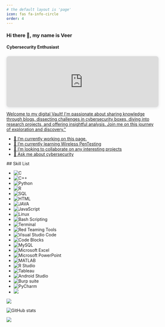 ```yaml
---
# the default layout is 'page'
icon: fas fa-info-circle
order: 4
---
```

### Hi there 👋, my name is Veer
#### Cybersecurity Enthusiast
<div style="position: relative; width: 100%; height: 0; padding-top: 33.3333%;
 padding-bottom: 0; box-shadow: 0 2px 8px 0 rgba(63,69,81,0.16); margin-top: 1.6em; margin-bottom: 0.9em; overflow: hidden;
 border-radius: 8px; will-change: transform;">
  <iframe loading="lazy" style="position: absolute; width: 100%; height: 100%; top: 0; left: 0; border: none; padding: 0;margin: 0;"
    src="https:&#x2F;&#x2F;www.canva.com&#x2F;design&#x2F;DAFwwLQfA_k&#x2F;view?embed" allowfullscreen="allowfullscreen" allow="fullscreen">
  </iframe>
</div>
<a href="https:&#x2F;&#x2F;www.canva.com&#x2F;design&#x2F;DAFwwLQfA_k&#x2F;view?utm_content=DAFwwLQfA_k&amp;utm_campaign=designshare&amp;utm_medium=embeds&amp;utm_source=link" target="_blank" rel="noopener">

Welcome to my digital Vault! I'm passionate about sharing knowledge through blogs, dissecting challenges in cybersecurity boxes, diving into research projects, and offering insightful analysis. Join me on this journey of exploration and discovery."


- 🔭 I’m currently working on this page. 
- 🌱 I’m currently learning Wireless PenTesting 
- 👯 I’m looking to collaborate on any interesting projects 
- 💬 Ask me about cybersecurity 
<div class="icon-container">
  <a href="https://github.com/pseudology" class="temp-link">
    <i class="fab fa-github icon"></i>
  </a>
  <a href="https://dev.to/pseudology" class="temp-link">
    <i class="fab fa-dev icon"></i>
  </a>
  <a href="https://www.linkedin.com/in/veer--mehta/" class="temp-link">
    <i class="fab fa-linkedin icon"></i>
  </a>
  <a href="https://twitter.com/Pseudology_" class="temp-link">
    <i class="fab fa-twitter icon"></i>
  </a>
  <a href="https://veerincyber.com" class="temp-link">
    <i class="fa fa-cloud icon"></i>
  </a>
</div>
## Skill List
<ul class="skill-list">
    <!-- Programming languages -->
    <li class="skill-list-item">
        <img src="https://img.shields.io/badge/C-00599C?style=for-the-badge&logo=c&logoColor=white" alt="C">
    </li>
    <li class="skill-list-item">
        <img src="https://img.shields.io/badge/C++-00599C?style=for-the-badge&logo=c%2B%2B&logoColor=white" alt="C++">
    </li>
    <li class="skill-list-item">
        <img src="https://img.shields.io/badge/Python-3776AB?style=for-the-badge&logo=python&logoColor=white" alt="Python">
    </li>
    <li class="skill-list-item">
        <img src="https://img.shields.io/badge/R-276DC3?style=for-the-badge&logo=r&logoColor=white" alt="R">
    </li>
    <li class="skill-list-item">
        <img src="https://img.shields.io/badge/SQL-003B57?style=for-the-badge&logo=sqlite&logoColor=white" alt="SQL">
    </li>
    <li class="skill-list-item">
        <img src="https://img.shields.io/badge/HTML-E34F26?style=for-the-badge&logo=html5&logoColor=white" alt="HTML">
    </li>
    <li class="skill-list-item">
        <img src="https://img.shields.io/badge/JAVA-007396?style=for-the-badge&logo=java&logoColor=white" alt="JAVA">
    </li>
    <li class="skill-list-item">
        <img src="https://img.shields.io/badge/JavaScript-F7DF1E?style=for-the-badge&logo=javascript&logoColor=black" alt="JavaScript">
    </li>
    <li class="skill-list-item">
        <img src="https://img.shields.io/badge/Linux-FCC624?style=for-the-badge&logo=linux&logoColor=black" alt="Linux">
    </li>
    <li class="skill-list-item">
        <img src="https://img.shields.io/badge/Bash%20Scripting-4EAA25?style=for-the-badge&logo=gnu-bash&logoColor=white" alt="Bash Scripting">
    </li>
    <li class="skill-list-item">
        <img src="https://img.shields.io/badge/Terminal-000000?style=for-the-badge&logo=terminal&logoColor=white" alt="Terminal">
    </li>
    <!-- Add more skills here -->
        <!-- Software and Frameworks (Continued) -->
    <li class="skill-list-item">
        <img src="https://img.shields.io/badge/Red%20Teaming%20Tools-8B0000?style=for-the-badge&logo=metasploit&logoColor=white" alt="Red Teaming Tools">
    </li>
    <li class="skill-list-item">
        <img src="https://img.shields.io/badge/Visual%20Studio%20Code-007ACC?style=for-the-badge&logo=visual-studio-code&logoColor=white" alt="Visual Studio Code">
    </li>
    <li class="skill-list-item">
        <img src="https://img.shields.io/badge/Code%20Blocks-000000?style=for-the-badge&logo=codeblocks&logoColor=white" alt="Code Blocks">
    </li>
    <li class="skill-list-item">
        <img src="https://img.shields.io/badge/MySQL-4479A1?style=for-the-badge&logo=mysql&logoColor=white" alt="MySQL">
    </li>
    <li class="skill-list-item">
        <img src="https://img.shields.io/badge/Microsoft%20Excel-217346?style=for-the-badge&logo=microsoft-excel&logoColor=white" alt="Microsoft Excel">
    </li>
    <li class="skill-list-item">
        <img src="https://img.shields.io/badge/Microsoft%20PowerPoint-B7472A?style=for-the-badge&logo=microsoft-powerpoint&logoColor=white" alt="Microsoft PowerPoint">
    </li>
    <li class="skill-list-item">
        <img src="https://img.shields.io/badge/MATLAB-0076A8?style=for-the-badge&logo=mathworks&logoColor=white" alt="MATLAB">
    </li>
    <li class="skill-list-item">
        <img src="https://img.shields.io/badge/R%20Studio-75AADB?style=for-the-badge&logo=rstudio&logoColor=white" alt="R Studio">
    </li>
    <li class="skill-list-item">
        <img src="https://img.shields.io/badge/Tableau-E97627?style=for-the-badge&logo=tableau&logoColor=white" alt="Tableau">
    </li>
    <li class="skill-list-item">
        <img src="https://img.shields.io/badge/Android%20Studio-3DDC84?style=for-the-badge&logo=android-studio&logoColor=white" alt="Android Studio">
    </li>
    <li class="skill-list-item">
        <img src="https://img.shields.io/badge/Burp%20Suite-FF6347?style=for-the-badge&logo=burp-suite&logoColor=white" alt="Burp suite">
    </li>
    <li class="skill-list-item">
        <img src="https://img.shields.io/badge/PyCharm-000000?style=for-the-badge&logo=pycharm&logoColor=white" alt="PyCharm">
    </li>
    <li class="skill-list-item">
    <img src="https://img.shields.io/badge/Vulnerability%20Assessment-FF5733?style=for-the-badge&logo=data:image/png;base64,iVBORw0KGgoAAAANSUhEUgAAABAAAAAQCAYAAAAf8/9hAAACtElEQVR42mL8//8/Ay9iJjsBxgCDBjwRZAyFtYx/gME5PBnDD7IFERw8xk+CCBGJ8YAwvNgmCYbwJgzpMEc0PQRgRAgMGDR1gjADcBBGw7Bgg0gM5oPQIxBgNwIYgMOMGA0AArEGAHvEwOBADU4RABiL+DNCPwKUMqEGAGD8MQ9GBzAEYBQOBCCN8YxlABgI/H4LHoNccEAEFtAAEcClwPQKsYBBJiIMBIkCRBA8SfQCayEBga9gRABgOYjBNQgRJggVhwP7AC7ggxAA6iMNIgYECyFVCwC0QJYVMBmMkmnCIiC8G9hBBJBDEQBMAOwBOEwDBAAagMQBgLM6ARsEAQhRA1QA2CIAAYYABCAECEBQRgIBRAAwJiIQCGAlQAYQwIqACDIQXoK4EMwAIA0wQhACGFNwBBgMCZgMEI" >
    
</li>
</ul>

![](https://github-readme-stats.vercel.app/api/top-langs/?username=pseudology&theme=dark&hide_border=false&include_all_commits=false&count_private=false&layout=compact)

![GitHub stats](https://github-readme-stats.vercel.app/api?username=pseudology&show_icons=true)  


[![](https://visitcount.itsvg.in/api?id=pseudology&icon=0&color=1)](https://visitcount.itsvg.in)



